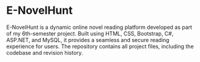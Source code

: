 # E-NovelHunt
E-NovelHunt is a dynamic online novel reading platform developed as part of my 6th-semester project. Built using HTML, CSS, Bootstrap, C#, ASP.NET, and MySQL, it provides a seamless and secure reading experience for users. The repository contains all project files, including the codebase and revision history.

